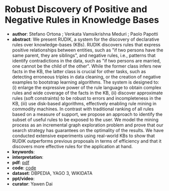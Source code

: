 # Robust Discovery of Positive and Negative Rules in Knowledge Bases

- **author**: Stefano Ortona ; Venkata Vamsikrishna Meduri ; Paolo Papotti
- **abstract**: We present RUDIK, a system for the discovery of declarative rules over knowledge-bases (KBs). RUDIK discovers rules that express positive relationships between entities, such as "if two persons have the same parent, they are siblings", and negative rules, i.e., patterns that identify contradictions in the data, such as "if two persons are married, one cannot be the child of the other". While the former class infers new facts in the KB, the latter class is crucial for other tasks, such as detecting erroneous triples in data cleaning, or the creation of negative examples to bootstrap learning algorithms. The system is designed to: (i) enlarge the expressive power of the rule language to obtain complex rules and wide coverage of the facts in the KB, (ii) discover approximate rules (soft constraints) to be robust to errors and incompleteness in the KB, (iii) use disk-based algorithms, effectively enabling rule mining in commodity machines. In contrast with traditional ranking of all rules based on a measure of support, we propose an approach to identify the subset of useful rules to be exposed to the user. We model the mining process as an incremental graph exploration problem and prove that our search strategy has guarantees on the optimality of the results. We have conducted extensive experiments using real-world KBs to show that RUDIK outperforms previous proposals in terms of efficiency and that it discovers more effective rules for the application at hand.
- **keywords**:
- **interpretation**:
- **pdf**: [pdf](https://www.researchgate.net/profile/Paolo_Papotti/publication/327791452_Robust_Discovery_of_Positive_and_Negative_Rules_in_Knowledge-Bases/links/5ba49b4e92851ca9ed1a2a70/Robust-Discovery-of-Positive-and-Negative-Rules-in-Knowledge-Bases.pdf)
- **code**: [code](https://github.com/stefano-ortona/rudik)
- **dataset**: DBPEDIA, YAGO 3, WIKIDATA
- **ppt/video**:
- **curator**: Yawen Dai